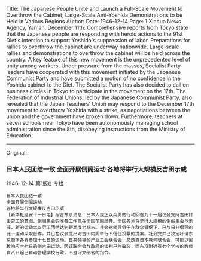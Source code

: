 Title: The Japanese People Unite and Launch a Full-Scale Movement to Overthrow the Cabinet; Large-Scale Anti-Yoshida Demonstrations to be Held in Various Regions
Author:
Date: 1946-12-14
Page: 1
    Xinhua News Agency, Yan'an, December 11th: Comprehensive reports from Tokyo state that the Japanese people are responding with heroic actions to the 91st Diet's intention to support Yoshida's suppression of labor. Preparations for rallies to overthrow the cabinet are underway nationwide. Large-scale rallies and demonstrations to overthrow the cabinet will be held across the country. A key feature of this new movement is the unprecedented level of unity among workers. Under pressure from the masses, Socialist Party leaders have cooperated with this movement initiated by the Japanese Communist Party and have submitted a motion of no confidence in the Yoshida cabinet to the Diet. The Socialist Party has also decided to call on business circles in Tokyo to participate in the movement on the 17th. The Federation of Industrial Unions, led by the Japanese Communist Party, also revealed that the Japan Teachers' Union may respond to the December 17th movement to overthrow Yoshida with a strike, as negotiations between the union and the government have broken down. Furthermore, teachers at seven schools near Tokyo have been autonomously managing school administration since the 8th, disobeying instructions from the Ministry of Education.



<hr /> 

Original: 


### 日本人民团结一致  全面开展倒阁运动  各地将举行大规模反吉田示威

1946-12-14
第1版()
专栏：

    日本人民团结一致
    全面开展倒阁运动
    各地将举行大规模反吉田示威
    【新华社延安十一日电】综合东京消息：日本人民正以英勇的行动回答九十一届议会支持吉田打击劳工的意图，倒阁集会的准备工作已在全国范围展开。全国各地将举行大规模的倒阁集会与示威，新的运动尤以劳工团结达到新高度为标志。社会党领导分子在群众督促下，已与日共倡导的此一运动采取合作，并已在议会提出对吉田内阁举行不信任投票的提案。社会党并已决定吁请东京商学各界参加十七日的运动。日共领导的产业工会联合会，又透露日本教师联合会，可能以罢教响应十七日的倒吉田运动，因该联合会与政府的谈判已告破裂，而东京附近有七个学校的教师自八日起已自动管理学校行政，不遵守文部省的指令。
